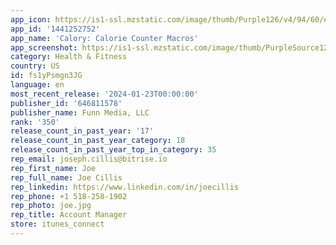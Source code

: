 ```yaml
---
app_icon: https://is1-ssl.mzstatic.com/image/thumb/Purple126/v4/94/60/e4/9460e4b9-fe70-ec90-8ecf-cf0360d5d99b/AppIcon-0-1x_U007emarketing-0-7-0-85-220-0.png/1024x1024bb.png
app_id: '1441252752'
app_name: 'Calory: Calorie Counter Macros'
app_screenshot: https://is1-ssl.mzstatic.com/image/thumb/PurpleSource126/v4/4e/30/9b/4e309bf0-eaf6-be59-6be7-5e8a4b365941/fe7771c0-b717-4fd8-b380-b6465d49a16d_01.jpg/1242x2688bb.png
category: Health & Fitness
country: US
id: fs1yPsmgn3JG
language: en
most_recent_release: '2024-01-23T00:00:00'
publisher_id: '646811578'
publisher_name: Funn Media, LLC
rank: '350'
release_count_in_past_year: '17'
release_count_in_past_year_category: 18
release_count_in_past_year_top_in_category: 35
rep_email: joseph.cillis@bitrise.io
rep_first_name: Joe
rep_full_name: Joe Cillis
rep_linkedin: https://www.linkedin.com/in/joecillis
rep_phone: +1 518-258-1902
rep_photo: joe.jpg
rep_title: Account Manager
store: itunes_connect
---
```

